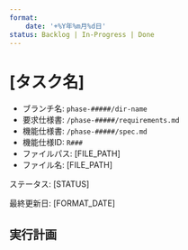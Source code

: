 ```yaml
---
format:
    date: '+%Y年%m月%d日'
status: Backlog | In-Progress | Done
---
```


# [タスク名]

<!--
Example

- **phase-number**: phase-00001, phase-00002, ...
- **dir-name**: 001-feature-name, 002-feature-name, ...
-->

- ブランチ名: `phase-#####/dir-name`
- 要求仕様書: `/phase-#####/requirements.md`
- 機能仕様書: `/phase-#####/spec.md`
- 機能仕様ID: `R###`
- ファイルパス: [FILE_PATH]
- ファイル名: [FILE_PATH]

ステータス: [STATUS]

最終更新日: [FORMAT_DATE]

## 実行計画

<!--

Example

- [] To-Be item
- [] To-Be item
- [] To-Be item
- [] To-Be item
- [] To-Be item

-->

